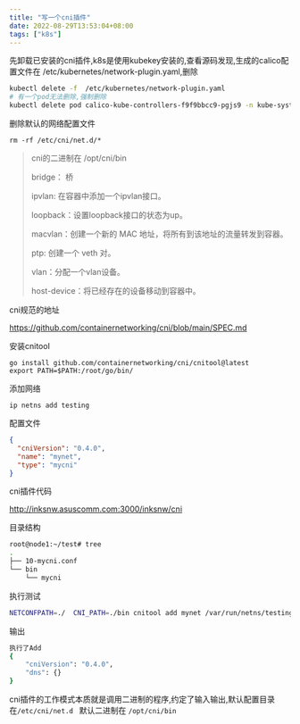 ```yaml
---
title: "写一个cni插件"
date: 2022-08-29T13:53:04+08:00
tags: ["k8s"]
---
```


先卸载已安装的cni插件,k8s是使用kubekey安装的,查看源码发现,生成的calico配置文件在 /etc/kubernetes/network-plugin.yaml,删除

```bash
kubectl delete -f  /etc/kubernetes/network-plugin.yaml
# 有一个pod无法删除,强制删除
kubectl delete pod calico-kube-controllers-f9f9bbcc9-pgjs9 -n kube-system --force --grace-period=0
```

删除默认的网络配置文件

```
rm -rf /etc/cni/net.d/*
```

> cni的二进制在 /opt/cni/bin
>
> bridge： 桥 
>
> ipvlan: 在容器中添加一个ipvlan接口。
>
> loopback：设置loopback接口的状态为up。
>
> macvlan：创建一个新的 MAC 地址，将所有到该地址的流量转发到容器。
>
> ptp: 创建一个 veth 对。
>
> vlan：分配一个vlan设备。
>
> host-device：将已经存在的设备移动到容器中。

cni规范的地址

 https://github.com/containernetworking/cni/blob/main/SPEC.md

安装cnitool

```
go install github.com/containernetworking/cni/cnitool@latest
export PATH=$PATH:/root/go/bin/
```

添加网络

```
ip netns add testing
```

配置文件

```json
{
  "cniVersion": "0.4.0",
  "name": "mynet",
  "type": "mycni"
}
```

cni插件代码

http://inksnw.asuscomm.com:3000/inksnw/cni

目录结构

```bash
root@node1:~/test# tree
.
├── 10-mycni.conf
└── bin
    └── mycni
```

执行测试

```bash
NETCONFPATH=./  CNI_PATH=./bin cnitool add mynet /var/run/netns/testing
```

输出

```bash
执行了Add
{
    "cniVersion": "0.4.0",
    "dns": {}
}
```

cni插件的工作模式本质就是调用二进制的程序,约定了输入输出,默认配置目录在`/etc/cni/net.d ` 默认二进制在 `/opt/cni/bin`
